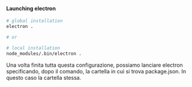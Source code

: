 #### Launching electron

```bash
# global installation
electron .

# or

# local installation
node_modules/.bin/electron .
```

<aside class="notes">
Una volta finita tutta questa configurazione, possiamo lanciare electron specificando, dopo il comando, la cartella in cui si trova package.json. In questo caso la cartella stessa.
</aside>
